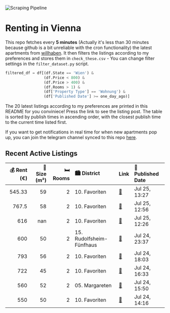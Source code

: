 ![Scraping Pipeline](https://github.com/AthomsG/renting-in-vienna/actions/workflows/run_pipeline.yml/badge.svg)


# Renting in Vienna

This repo fetches every **5 minutes** (Actually it's less than 30 minutes because github is a bit unreliable with the cron functionality) the latest apartments from [willhaben](https://www.willhaben.at/).
It then filters the listings according to my preferences and stores them in `check_these.csv` - You can change filter settings in the `filter_dataset.py` script.

```python
filtered_df = df[(df.State == 'Wien') & 
                 (df.Price < 800) &
                 (df.Price > 400) &
                 (df.Rooms > 1) &
                 (df['Property Type'] == 'Wohnung') &
                 (df['Published Date'] >= one_day_ago)]
```

The 20 latest listings according to my preferences are printed in this README for you conviniece! Press the link to see the listing post.
The table is sorted by publish times in ascending order, with the closest publish time to the current time listed first.

If you want to get notifications in real time for when new apartments pop up, you can join the telegram channel synced to this repo [here](https://t.me/+1HPAYOf5BSsyNTlk).

## Recent Active Listings

|   💰 Rent (€) |   📏 Size (m²) |   🛏️ Rooms | 🏙️ District              | Link                                                                                                                                                                                                                            | 📅 Published Date   |
|-------------:|--------------:|-----------:|:-------------------------|:--------------------------------------------------------------------------------------------------------------------------------------------------------------------------------------------------------------------------------|:-------------------|
|       545.33 |            59 |          2 | 10. Favoriten            | [🔗](https://www.willhaben.at/iad/immobilien/d/mietwohnungen/wien/wien-1100-favoriten/nachmieter-gesucht:-2-zimmer-am-keplerplatz-977846348/)                                                                                    | Jul 25, 13:27      |
|       767.5  |            58 |          2 | 10. Favoriten            | [🔗](https://www.willhaben.at/iad/immobilien/d/mietwohnungen/wien/wien-1100-favoriten/super-neubauwohnung-%28-2-zimmer-%29---direkt-bei-der-u1-altes-landgut%21-%21-1602906046/)                                                 | Jul 25, 12:56      |
|       616    |           nan |          2 | 10. Favoriten            | [🔗](https://www.willhaben.at/iad/immobilien/d/mietwohnungen/wien/wien-1100-favoriten/attraktives-wohnen-mitten-im-sonnwendviertel-1385307528/)                                                                                  | Jul 25, 12:26      |
|       600    |            50 |          2 | 15. Rudolfsheim-Fünfhaus | [🔗](https://www.willhaben.at/iad/immobilien/d/mietwohnungen/wien/wien-1150-rudolfsheim-f%C3%BCnfhaus/single-/-p%C3%A4rchenwohnung-1407585472/)                                                                                  | Jul 24, 23:37      |
|       793    |            56 |          2 | 10. Favoriten            | [🔗](https://www.willhaben.at/iad/immobilien/d/mietwohnungen/wien/wien-1100-favoriten/kompakte-mietwohnung-1147194543/)                                                                                                          | Jul 24, 18:03      |
|       722    |            45 |          2 | 10. Favoriten            | [🔗](https://www.willhaben.at/iad/immobilien/d/mietwohnungen/wien/wien-1100-favoriten/45m2-vollm%C3%B6blierte-zweizimmer-wohnung-f%C3%BCr-2-%28wz-k%C3%BCche-vz-gard-bad-wc%29-wien-10-reumannplatz-sofort-beziehbar-582002678/) | Jul 24, 16:33      |
|       560    |            52 |          2 | 05. Margareten           | [🔗](https://www.willhaben.at/iad/immobilien/d/mietwohnungen/wien/wien-1050-margareten/%28reserviert%29-gemeindebauwohnung-am-bacherplatz---nur-mit-vormerkscheindatum-30.06.2025-%21%21-1219672089/)                            | Jul 24, 15:50      |
|       550    |            50 |          2 | 10. Favoriten            | [🔗](https://www.willhaben.at/iad/immobilien/d/mietwohnungen/wien/wien-1100-favoriten/%28reserviert%29-2-zimmer-gemeindewohnung---50-m%C2%B2-inkl-balkon-und-kellerabteil-1065277817/)                                           | Jul 24, 14:16      |
